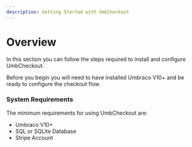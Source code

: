```yaml
---
description: Getting Started with UmbCheckout
---
```


# Overview

In this section you can follow the steps required to install and configure UmbCheckout.

Before you begin you will need to have installed Umbraco V10+ and be ready to configure the checkout flow.

### System Requirements

The minimum requirements for using UmbCheckout are:

* Umbraco V10+
* SQL or SQLite Database
* Stripe Account
